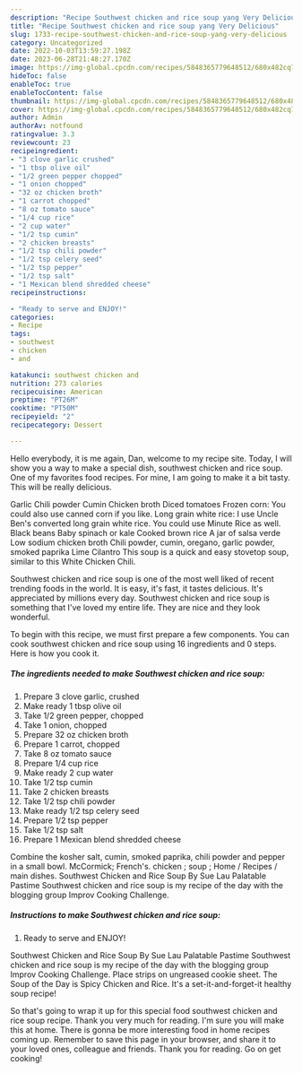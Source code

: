 ```yaml
---
description: "Recipe Southwest chicken and rice soup yang Very Delicious"
title: "Recipe Southwest chicken and rice soup yang Very Delicious"
slug: 1733-recipe-southwest-chicken-and-rice-soup-yang-very-delicious
category: Uncategorized
date: 2022-10-03T13:59:27.198Z
date: 2023-06-28T21:48:27.170Z
image: https://img-global.cpcdn.com/recipes/5848365779648512/680x482cq70/southwest-chicken-and-rice-soup-recipe-main-photo.jpg
hideToc: false
enableToc: true
enableTocContent: false
thumbnail: https://img-global.cpcdn.com/recipes/5848365779648512/680x482cq70/southwest-chicken-and-rice-soup-recipe-main-photo.jpg
cover: https://img-global.cpcdn.com/recipes/5848365779648512/680x482cq70/southwest-chicken-and-rice-soup-recipe-main-photo.jpg
author: Admin
authorAv: notfound
ratingvalue: 3.3
reviewcount: 23
recipeingredient:
- "3 clove garlic crushed"
- "1 tbsp olive oil"
- "1/2 green pepper chopped"
- "1 onion chopped"
- "32 oz chicken broth"
- "1 carrot chopped"
- "8 oz tomato sauce"
- "1/4 cup rice"
- "2 cup water"
- "1/2 tsp cumin"
- "2 chicken breasts"
- "1/2 tsp chili powder"
- "1/2 tsp celery seed"
- "1/2 tsp pepper"
- "1/2 tsp salt"
- "1 Mexican blend shredded cheese"
recipeinstructions:

- "Ready to serve and ENJOY!"
categories:
- Recipe
tags:
- southwest
- chicken
- and

katakunci: southwest chicken and 
nutrition: 273 calories
recipecuisine: American
preptime: "PT26M"
cooktime: "PT50M"
recipeyield: "2"
recipecategory: Dessert

---
```



Hello everybody, it is me again, Dan, welcome to my recipe site. Today, I will show you a way to make a special dish, southwest chicken and rice soup. One of my favorites food recipes. For mine, I am going to make it a bit tasty. This will be really delicious.

Garlic Chili powder Cumin Chicken broth Diced tomatoes Frozen corn: You could also use canned corn if you like. Long grain white rice: I use Uncle Ben&#39;s converted long grain white rice. You could use Minute Rice as well. Black beans Baby spinach or kale Cooked brown rice A jar of salsa verde Low sodium chicken broth Chili powder, cumin, oregano, garlic powder, smoked paprika Lime Cilantro This soup is a quick and easy stovetop soup, similar to this White Chicken Chili.

Southwest chicken and rice soup is one of the most well liked of recent trending foods in the world. It is easy, it's fast, it tastes delicious. It's appreciated by millions every day. Southwest chicken and rice soup is something that I've loved my entire life. They are nice and they look wonderful.


To begin with this recipe, we must first prepare a few components. You can cook southwest chicken and rice soup using 16 ingredients and 0 steps. Here is how you cook it.

<!--inarticleads1-->

##### The ingredients needed to make Southwest chicken and rice soup:

1. Prepare 3 clove garlic, crushed
1. Make ready 1 tbsp olive oil
1. Take 1/2 green pepper, chopped
1. Take 1 onion, chopped
1. Prepare 32 oz chicken broth
1. Prepare 1 carrot, chopped
1. Take 8 oz tomato sauce
1. Prepare 1/4 cup rice
1. Make ready 2 cup water
1. Take 1/2 tsp cumin
1. Take 2 chicken breasts
1. Take 1/2 tsp chili powder
1. Make ready 1/2 tsp celery seed
1. Prepare 1/2 tsp pepper
1. Take 1/2 tsp salt
1. Prepare 1 Mexican blend shredded cheese


Combine the kosher salt, cumin, smoked paprika, chili powder and pepper in a small bowl. McCormick; French&#39;s. chicken ; soup ; Home / Recipes / main dishes. Southwest Chicken and Rice Soup By Sue Lau Palatable Pastime Southwest chicken and rice soup is my recipe of the day with the blogging group Improv Cooking Challenge. 

<!--inarticleads2-->

##### Instructions to make Southwest chicken and rice soup:


1. Ready to serve and ENJOY!

Southwest Chicken and Rice Soup By Sue Lau Palatable Pastime Southwest chicken and rice soup is my recipe of the day with the blogging group Improv Cooking Challenge. Place strips on ungreased cookie sheet. The Soup of the Day is Spicy Chicken and Rice. It&#39;s a set-it-and-forget-it healthy soup recipe! 

So that's going to wrap it up for this special food southwest chicken and rice soup recipe. Thank you very much for reading. I'm sure you will make this at home. There is gonna be more interesting food in home recipes coming up. Remember to save this page in your browser, and share it to your loved ones, colleague and friends. Thank you for reading. Go on get cooking!
